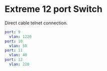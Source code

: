 # Extreme 12 port Switch

Direct cable telnet connection.

```yaml
port: 9
  vlan: 1220
port: 10
  vlan: 50
port: 11
  vlan: 40
port: 12
  vlan: 220
```
